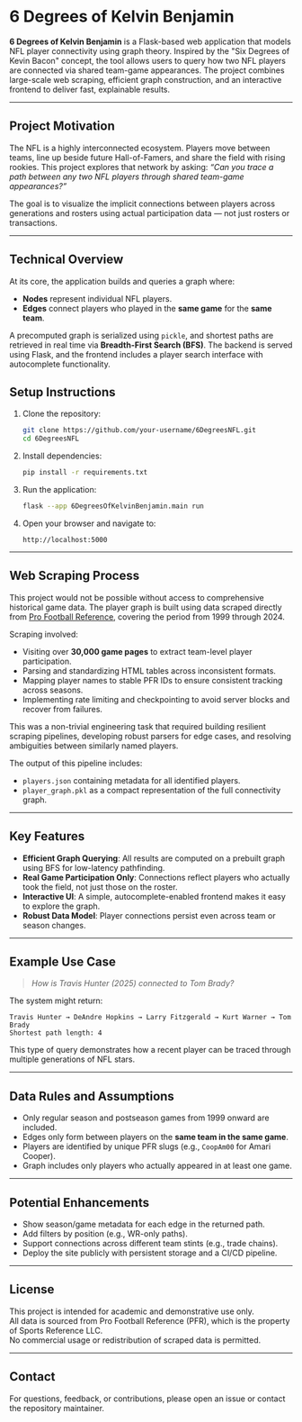 # 6 Degrees of Kelvin Benjamin

**6 Degrees of Kelvin Benjamin** is a Flask-based web application that models NFL player connectivity using graph theory. Inspired by the "Six Degrees of Kevin Bacon" concept, the tool allows users to query how two NFL players are connected via shared team-game appearances. The project combines large-scale web scraping, efficient graph construction, and an interactive frontend to deliver fast, explainable results.

---

## Project Motivation

The NFL is a highly interconnected ecosystem. Players move between teams, line up beside future Hall-of-Famers, and share the field with rising rookies. This project explores that network by asking: _“Can you trace a path between any two NFL players through shared team-game appearances?”_

The goal is to visualize the implicit connections between players across generations and rosters using actual participation data — not just rosters or transactions.

---

## Technical Overview

At its core, the application builds and queries a graph where:

- **Nodes** represent individual NFL players.
- **Edges** connect players who played in the **same game** for the **same team**.

A precomputed graph is serialized using `pickle`, and shortest paths are retrieved in real time via **Breadth-First Search (BFS)**. The backend is served using Flask, and the frontend includes a player search interface with autocomplete functionality.


## Setup Instructions

1. Clone the repository:
   ```bash
   git clone https://github.com/your-username/6DegreesNFL.git
   cd 6DegreesNFL
   ```

2. Install dependencies:
   ```bash
   pip install -r requirements.txt
   ```

3. Run the application:
   ```bash
   flask --app 6DegreesOfKelvinBenjamin.main run
   ```

4. Open your browser and navigate to:
   ```
   http://localhost:5000
   ```

---

## Web Scraping Process

This project would not be possible without access to comprehensive historical game data. The player graph is built using data scraped directly from [Pro Football Reference](https://www.pro-football-reference.com/), covering the period from 1999 through 2024.

Scraping involved:

- Visiting over **30,000 game pages** to extract team-level player participation.
- Parsing and standardizing HTML tables across inconsistent formats.
- Mapping player names to stable PFR IDs to ensure consistent tracking across seasons.
- Implementing rate limiting and checkpointing to avoid server blocks and recover from failures.

This was a non-trivial engineering task that required building resilient scraping pipelines, developing robust parsers for edge cases, and resolving ambiguities between similarly named players.

The output of this pipeline includes:
- `players.json` containing metadata for all identified players.
- `player_graph.pkl` as a compact representation of the full connectivity graph.

---

## Key Features

- **Efficient Graph Querying**: All results are computed on a prebuilt graph using BFS for low-latency pathfinding.
- **Real Game Participation Only**: Connections reflect players who actually took the field, not just those on the roster.
- **Interactive UI**: A simple, autocomplete-enabled frontend makes it easy to explore the graph.
- **Robust Data Model**: Player connections persist even across team or season changes.

---

## Example Use Case

> _How is Travis Hunter (2025) connected to Tom Brady?_

The system might return:
```
Travis Hunter → DeAndre Hopkins → Larry Fitzgerald → Kurt Warner → Tom Brady  
Shortest path length: 4
```

This type of query demonstrates how a recent player can be traced through multiple generations of NFL stars.

---

## Data Rules and Assumptions

- Only regular season and postseason games from 1999 onward are included.
- Edges only form between players on the **same team in the same game**.
- Players are identified by unique PFR slugs (e.g., `CoopAm00` for Amari Cooper).
- Graph includes only players who actually appeared in at least one game.

---

## Potential Enhancements

- Show season/game metadata for each edge in the returned path.
- Add filters by position (e.g., WR-only paths).
- Support connections across different team stints (e.g., trade chains).
- Deploy the site publicly with persistent storage and a CI/CD pipeline.

---

## License

This project is intended for academic and demonstrative use only.  
All data is sourced from Pro Football Reference (PFR), which is the property of Sports Reference LLC.  
No commercial usage or redistribution of scraped data is permitted.

---

## Contact

For questions, feedback, or contributions, please open an issue or contact the repository maintainer.
